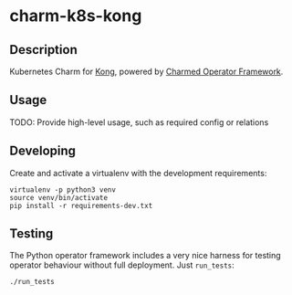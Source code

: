 # charm-k8s-kong

## Description

Kubernetes Charm for [Kong](https://konghq.com/), powered by [Charmed Operator Framework](https://github.com/canonical/operator).

## Usage

TODO: Provide high-level usage, such as required config or relations


## Developing

Create and activate a virtualenv with the development requirements:

    virtualenv -p python3 venv
    source venv/bin/activate
    pip install -r requirements-dev.txt

## Testing

The Python operator framework includes a very nice harness for testing
operator behaviour without full deployment. Just `run_tests`:

    ./run_tests
